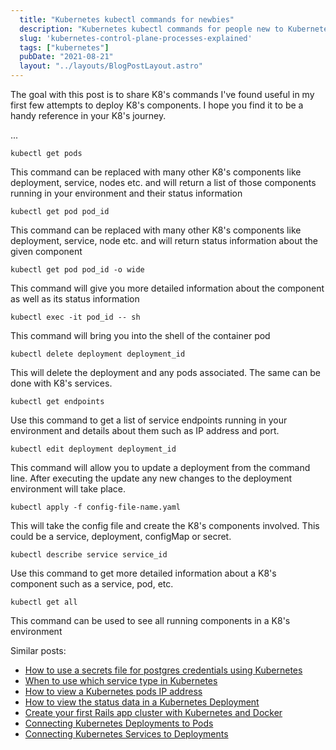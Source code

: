 ```yaml
---
  title: "Kubernetes kubectl commands for newbies"
  description: "Kubernetes kubectl commands for people new to Kubernetes"
  slug: 'kubernetes-control-plane-processes-explained'
  tags: ["kubernetes"]
  pubDate: "2021-08-21"
  layout: "../layouts/BlogPostLayout.astro"
---
```



The goal with this post is to share K8's commands I've found useful in my first few attempts to deploy K8's components. I hope you find it to be a handy reference in your K8's journey.

...


```
kubectl get pods
```
This command can be replaced with many other K8's components like deployment, service, nodes etc. and will return a list of those components running in your environment and their status information

```
kubectl get pod pod_id
```

This command can be replaced with many other K8's components like deployment, service, node etc. and will return status information about the given component

```
kubectl get pod pod_id -o wide
```
This command will give you more detailed information about the component as well as its status information


```
kubectl exec -it pod_id -- sh
```
This command will bring you into the shell of the container pod


```
kubectl delete deployment deployment_id
```
This will delete the deployment and any pods associated. The same can be done with K8's services.


```
kubectl get endpoints
```
Use this command to get a list of service endpoints running in your environment and details about them such as IP address and port.


```
kubectl edit deployment deployment_id
```
This command will allow you to update a deployment from the command line. After executing the update any new changes to the deployment environment will take place.

```
kubectl apply -f config-file-name.yaml
```
This will take the config file and create the K8's components involved. This could be a service, deployment, configMap or secret.

```
kubectl describe service service_id
```
Use this command to get more detailed information about a K8's component such as a service, pod, etc.

```
kubectl get all
```
This command can be used to see all running components in a K8's environment

Similar posts:
- [How to use a secrets file for postgres credentials using Kubernetes](https://tinytechtuts.com/2021-how-to-use-a-secrets-file-for-postgres-credentials-kubernetes)
- [When to use which service type in Kubernetes](https://tinytechtuts.com/2021-when-to-use-kubernetes-service-types-configip-loadbalancer-nodeport)
- [How to view a Kubernetes pods IP address](https://tinytechtuts.com/2021-how-to-view-kubernetes-pod-ip-address)
- [How to view the status data in a Kubernetes Deployment](https://tinytechtuts.com/2021-how-to-view-the-status-data-of-a-kubernetes-deployment)
- [Create your first Rails app cluster with Kubernetes and Docker](https://tinytechtuts.com/2021-create-your-first-kubernetes-rails-app-pt1)
- [Connecting Kubernetes Deployments to Pods](https://tinytechtuts.com/2021-connecting-pods-to-deployments-kubernetes)
- [Connecting Kubernetes Services to Deployments](https://tinytechtuts.com/2021-connecting-services-to-deployments-kubernetes)